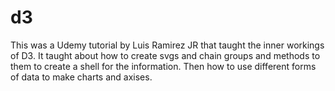 # d3

This was a Udemy tutorial by Luis Ramirez JR  that taught the inner workings of D3.  It taught about how to create svgs and chain groups and methods to them to create a shell for the information.  Then how to use different forms of data to make charts and axises.  
